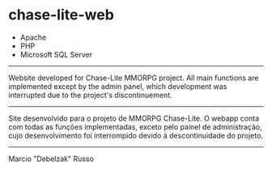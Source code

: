 # chase-lite-web

- Apache
- PHP
- Microsoft SQL Server

---

Website developed for Chase-Lite MMORPG project. All main functions are implemented except by the admin panel, which development was interrupted due to the project's discontinuement.

---

Site desenvolvido para o projeto de MMORPG Chase-Lite. O webapp conta com todas as funções implementadas, exceto pelo painel de administração, cujo desenvolvimento foi interrompido devido à descontinuidade do projeto.

---

Marcio "Debelzak" Russo
